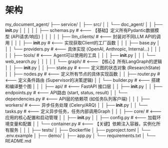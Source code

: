 # 架构

my_document_agent/
├── service/
│   ├── src/
│   │   └── doc_agent/
│   │       ├── __init__.py
│   │       │
│   │       ├── schemas.py         # <--- 【基础】定义所有Pydantic数据模型 (API请求/响应)
│   │       │
│   │       ├── llm_clients/       # <--- 封装对不同LLM API的调用
│   │       │   ├── __init__.py    # <--- 实现获取Client的工厂函数
│   │       │   ├── base.py
│   │       │   └── providers.py   # <--- 具体实现 (OpenAI, Anthropic, Internal...)
│   │       │
│   │       ├── tools/             # <--- Agent可以使用的工具
│   │       │   ├── __init__.py
│   │       │   └── web_search.py
│   │       │
│   │       └── graph/             # <--- 【核心】所有LangGraph的逻辑
│   │           ├── __init__.py
│   │           ├── state.py       # <--- 定义图的状态对象 (ResearchState)
│   │           ├── nodes.py       # <--- 定义所有节点的具体实现函数
│   │           ├── router.py      # <--- 定义条件路由 (Supervisor的决策逻辑)
│   │           └── builder.py     # <--- 搭建和编译整个图
│   │
│   ├── api/                     # <--- FastAPI 接口层
│   │   ├── __init__.py
│   │   ├── endpoints.py         # <--- API路由 (start, status, result)
│   │   └── dependencies.py      # <--- API层的依赖项 (如任务队列客户端)
│   │
│   ├── workers/                 # <--- 异步任务处理 (Celery/ARQ)
│   │   ├── __init__.py
│   │   └── tasks.py             # <--- 定义异步任务，任务内部调用Graph
│   │
│   ├── core/                    # <--- 应用的核心配置和启动管理
│   │   ├── __init__.py
│   │   ├── config.py            # <--- 加载环境变量和配置
│   │   └── container.py         # <--- 【关键】依赖注入容器，实例化所有服务
│   │
│   ├── tests/
│   ├── Dockerfile
│   ├── pyproject.toml
│   └── .env.example
│
├── demo/
│   ├── app.py
│   └── requirements.txt
│
└── README.md
